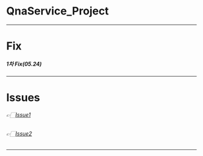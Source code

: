 # QnaService_Project
---
# Fix
##### 1차 Fix(05.24)
---
# Issues

 ###### 👉🏻[Issue1](https://velog.io/@wooyong99/Spring-Boot-SpringBoot-Validation-%EC%82%AC%EC%9A%A9-%EC%8B%9C-%EC%9C%A0%EC%9D%98%EC%82%AC%ED%95%AD)
######  👉🏻[Issue2](https://velog.io/@wooyong99/%EC%A7%88%EB%AC%B8-%EC%88%98%EC%A0%95-%EC%9C%A0%ED%9A%A8%EC%84%B1-%EC%B2%B4%ED%81%AC-%EC%9E%85%EB%A0%A5-%EA%B0%92-%EC%9C%A0%EC%A7%80-%EC%9D%B4%EC%8A%88-%ED%95%B4%EA%B2%B0%EB%B0%A9%EB%B2%95)
---

